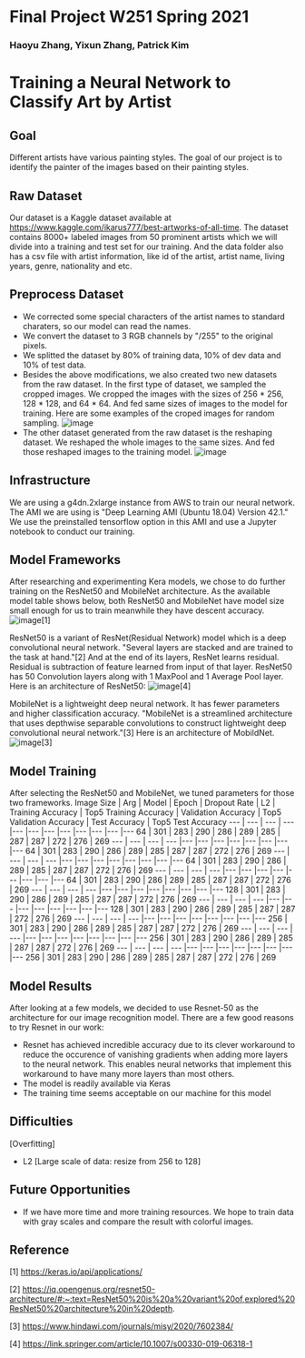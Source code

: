 # Final Project W251 Spring 2021

### Haoyu Zhang, Yixun Zhang, Patrick Kim

# Training a Neural Network to Classify Art by Artist


## Goal

Different artists have various painting styles. The goal of our project is to identify the painter of the images based on their painting styles.


## Raw Dataset

Our dataset is a Kaggle dataset available at https://www.kaggle.com/ikarus777/best-artworks-of-all-time. The dataset contains 8000+ labeled images from 50 prominent artists which we will divide into a training and test set for our training. And the data folder also has a csv file with artist information, like id of the artist, artist name, living years, genre, nationality and etc.


## Preprocess Dataset

* We corrected some special characters of the artist names to standard charaters, so our model can read the names.
* We convert the dataset to 3 RGB channels by "/255" to the original pixels.
* We splitted the dataset by 80% of training data, 10% of dev data and 10% of test data.
* Besides the above modifications, we also created two new datasets from the raw dataset. In the first type of dataset, we sampled the cropped images. We cropped the images with the sizes of 256 * 256, 128 * 128, and 64 * 64. And fed same sizes of images to the model for training. Here are some examples of the croped images for random sampling.
  ![image](https://user-images.githubusercontent.com/59550524/114339653-8f3c3d00-9b0a-11eb-881d-aad6af7783df.png)
* The other dataset generated from the raw dataset is the reshaping dataset. We reshaped the whole images to the same sizes. And fed those reshaped images to the training model.
  ![image](https://user-images.githubusercontent.com/59550524/114339764-d6c2c900-9b0a-11eb-9843-0c755f9f48d1.png)


## Infrastructure

We are using a g4dn.2xlarge instance from AWS to train our neural network. The AMI we are using is "Deep Learning AMI (Ubuntu 18.04) Version 42.1." We use the preinstalled tensorflow option in this AMI and use a Jupyter notebook to conduct our training.


## Model Frameworks

After researching and experimenting Kera models, we chose to do further training on the ResNet50 and MobileNet architecture. As the available model table shows below, both ResNet50 and MobileNet have model size small enough for us to train meanwhile they have descent accuracy.
  ![image](https://user-images.githubusercontent.com/59550524/114341921-b8ab9780-9b0f-11eb-91a5-363e1b43ecc3.png)[1]

ResNet50 is a variant of ResNet(Residual Network) model which is a deep convolutional neural network. "Several layers are stacked and are trained to the task at hand."[2] And at the end of its layers, ResNet learns residual. Residual is subtraction of feature learned from input of that layer. ResNet50 has 50 Convolution layers along with 1 MaxPool and 1 Average Pool layer. Here is an architecture of ResNet50:
  ![image](https://user-images.githubusercontent.com/59550524/114344907-9288f600-9b15-11eb-9dab-533728415455.png)[4]

MobileNet is a lightweight deep neural network. It has fewer parameters and higher classification accuracy. "MobileNet is a streamlined architecture that uses depthwise separable convolutions to construct lightweight deep convolutional neural network."[3] Here is an architecture of MobildNet.
  ![image](https://user-images.githubusercontent.com/59550524/114344151-28238600-9b14-11eb-9c40-07f4d8becb9a.png)[3]


## Model Training

After selecting the ResNet50 and MobileNet, we tuned parameters for those two frameworks. 
Image Size | Arg | Model | Epoch | Dropout Rate | L2 | Training Accuracy | Top5 Training Accuracy | Validation Accuracy | Top5 Validation Accuracy | Test Accuracy | Top5 Test Accuracy
--- | --- | --- | --- |--- |--- |--- |--- |--- |--- |--- |---
64 | 301 | 283 | 290 | 286 | 289 | 285 | 287 | 287 | 272 | 276 | 269
--- | --- | --- | --- |--- |--- |--- |--- |--- |--- |--- |---
64 | 301 | 283 | 290 | 286 | 289 | 285 | 287 | 287 | 272 | 276 | 269
--- | --- | --- | --- |--- |--- |--- |--- |--- |--- |--- |---
64 | 301 | 283 | 290 | 286 | 289 | 285 | 287 | 287 | 272 | 276 | 269
--- | --- | --- | --- |--- |--- |--- |--- |--- |--- |--- |---
64 | 301 | 283 | 290 | 286 | 289 | 285 | 287 | 287 | 272 | 276 | 269
--- | --- | --- | --- |--- |--- |--- |--- |--- |--- |--- |---
128 | 301 | 283 | 290 | 286 | 289 | 285 | 287 | 287 | 272 | 276 | 269
--- | --- | --- | --- |--- |--- |--- |--- |--- |--- |--- |---
128 | 301 | 283 | 290 | 286 | 289 | 285 | 287 | 287 | 272 | 276 | 269
--- | --- | --- | --- |--- |--- |--- |--- |--- |--- |--- |---
256 | 301 | 283 | 290 | 286 | 289 | 285 | 287 | 287 | 272 | 276 | 269
--- | --- | --- | --- |--- |--- |--- |--- |--- |--- |--- |---
256 | 301 | 283 | 290 | 286 | 289 | 285 | 287 | 287 | 272 | 276 | 269
--- | --- | --- | --- |--- |--- |--- |--- |--- |--- |--- |---
256 | 301 | 283 | 290 | 286 | 289 | 285 | 287 | 287 | 272 | 276 | 269

## Model Results

After looking at a few models, we decided to use Resnet-50 as the architecture for our image recognition model. There are a few good reasons to try Resnet in our work:
* Resnet has achieved incredible accuracy due to its clever workaround to reduce the occurence of vanishing gradients when adding more layers to the neural network. This enables neural networks that implement this workaround to have many more layers than most others. 
* The model is readily available via Keras
* The training time seems acceptable on our machine for this model


## Difficulties

[Overfitting]
* L2
[Large scale of data: resize from 256 to 128]


## Future Opportunities

* If we have more time and more training resources. We hope to train data with gray scales and compare the result with colorful images.


## Reference

[1] https://keras.io/api/applications/

[2] https://iq.opengenus.org/resnet50-architecture/#:~:text=ResNet50%20is%20a%20variant%20of,explored%20ResNet50%20architecture%20in%20depth.

[3] https://www.hindawi.com/journals/misy/2020/7602384/

[4] https://link.springer.com/article/10.1007/s00330-019-06318-1

